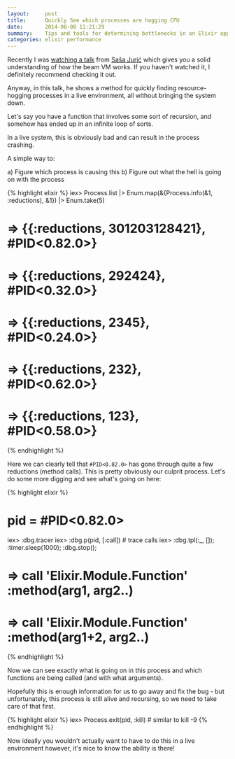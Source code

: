 ```yaml
---
layout:     post
title:      Quickly See which processes are hogging CPU
date:       2014-06-08 11:21:29
summary:    Tips and tools for determining bottlenecks in an Elixir application.
categories: elixir performance
---
```


Recently I was [watching a talk](https://www.youtube.com/watch?v=5SbWapbXhKo) from [Saša Jurić](http://theerlangelist.com/) which gives you a solid understanding of how the beam VM works. If you haven't watched it, I definitely recommend checking it out.

Anyway, in this talk, he shows a method for quickly finding resource-hogging processes in a live environment, all without bringing the system down.

Let's say you have a function that involves some sort of recursion, and somehow has ended up in an infinite loop of sorts.

In a live system, this is obviously bad and can result in the process crashing.

A simple way to:

a) Figure which process is causing this
b) Figure out what the hell is going on with the process

{% highlight elixir %}
iex> Process.list
|> Enum.map(&{Process.info(&1, :reductions), &1})
|> Enum.take(5)
# => {{:reductions, 301203128421}, #PID<0.82.0>}
# => {{:reductions, 292424}, #PID<0.32.0>}
# => {{:reductions, 2345}, #PID<0.24.0>}
# => {{:reductions, 232}, #PID<0.62.0>}
# => {{:reductions, 123}, #PID<0.58.0>}
{% endhighlight %}

Here we can clearly tell that `#PID<0.82.0>` has gone through quite a few reductions (method calls). This is pretty obviously our culprit process. Let's do some more digging and see what's going on here:

{% highlight elixir %}
# pid = #PID<0.82.0>
iex> :dbg.tracer
iex> :dbg.p(pid, [:call]) # trace calls
iex> :dbg.tpl(:_, []); :timer.sleep(1000); :dbg.stop();

# => call 'Elixir.Module.Function' :method(arg1, arg2..)
# => call 'Elixir.Module.Function' :method(arg1+2, arg2..)
{% endhighlight %}

Now we can see exactly what is going on in this process and which functions are being called (and with what arguments).

Hopefully this is enough information for us to go away and fix the bug - but unfortunately, this process is still alive and recursing, so we need to take care of that first.

{% highlight elixir %}
iex> Process.exit(pid, :kill) # similar to kill -9
{% endhighlight %}

Now ideally you wouldn't actually want to have to do this in a live environment however, it's nice to know the ability is there!
